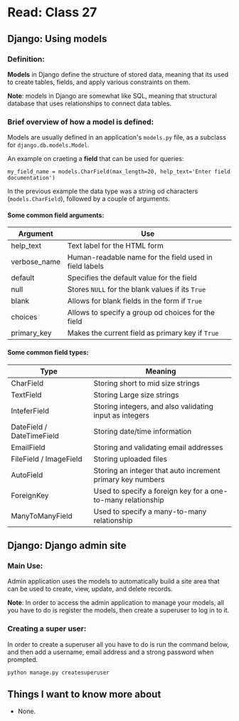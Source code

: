 # Read: Class 27

## Django: Using models

### Definition:

**Models** in Django define the structure of stored data, meaning that its used to create tables, fields, and apply various constraints on them.

**Note**: models in Django are somewhat like SQL, meaning that structural database that uses relationships to connect data tables.

### Brief overview of how a model is defined:

Models are usually defined in an application's `models.py` file, as a subclass for `django.db.models.Model`.

An example on craeting a **field** that can be used for queries:

    my_field_name = models.CharField(max_length=20, help_text='Enter field documentation')

In the previous example the data type was a string od characters (`models.CharField`), followed by a couple of arguments.

#### Some common field arguments:

| Argument | Use |
|----------|-----|
| help_text | Text label for the HTML form |
| verbose_name | Human-readable name for the field used in field labels |
| default | Specifies the default value for the field |
| null | Stores `NULL` for the blank values if its `True` |
| blank | Allows for blank fields in the form if `True` |
| choices | Allows to specify a group od choices for the field |
| primary_key | Makes the current field as primary key if `True` |

#### Some common field types:

| Type | Meaning |
|------|---------|
| CharField | Storing short to mid size strings |
| TextField | Storing Large size strings |
| InteferField | Storing integers, and also validating input as integers |
| DateField / DateTimeField| Storing date/time information |
| EmailField | Storing and validating email addresses |
| FileField / ImageField | Storing uploaded files |
| AutoField | Storing an integer that auto increment primary key numbers |
| ForeignKey | Used to specify a foreign key for a one-to-many relationship |
| ManyToManyField | Used to specify a many-to-many relationship |

## Django: Django admin site

### Main Use:

Admin application uses the models to automatically build a site area that can be used to create, view, update, and delete records.

**Note**: In order to access the admin application to manage your models, all you have to do is register the models, then create a superuser to log in to it.

### Creating a super user:

In order to create a superuser all you have to do is run the command below, and then add a username, email address and a strong password when prompted.

    python manage.py createsuperuser

## Things I want to know more about

- None.